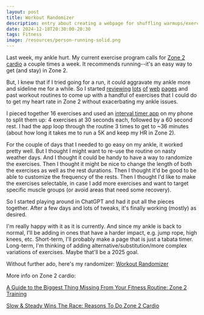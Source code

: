 ```yaml
---
layout: post
title: Workout Randomizer
description: entry about creating a webpage for shuffling warmups/exercises
date: 2024-12-18T20:30:00-20:30
tags: Fitness
image: /resources/person-running-solid.png
---
```

Last week, my ankle hurt. My current exercise program calls for [Zone 2 cardio](https://www.muscleandstrength.com/articles/beginners-guide-to-zone-2-cardio) a couple times a week. It recommends running--it's an easy way to get (and stay) in Zone 2.

But, I knew that if I tried going for a run, it could aggravate my ankle more and sideline me for a while. So I started [reviewing](https://www.mindbodygreen.com/articles/warm-up-exercises) [lots](https://www.menshealth.com/fitness/a39842101/warm-up-exercises/) [of](https://www.verywellfit.com/try-these-warm-up-exercises-before-your-next-workout-5179930) [web](https://www.nerdfitness.com/blog/warm-up/) [pages](https://yurielkaim.com/dynamic-warm-up-exercises/) and past workout routines to come up with a handful of exercises that I could do to get my heart rate in Zone 2 without exacerbating my ankle issues.

I pieced together 16 exercises and used an [interval timer app](https://apps.apple.com/us/app/interval-timer-custom-workout/id1448144846) on my phone to split them up: 4 exercises at 30 seconds each, followed by a 60 second rest. I had the app loop through the routine 3 times to get to ~36 minutes (about how long it takes me to run a 5K and keep my HR in Zone 2).

For the couple of days that I needed to go easy on my ankle, it worked pretty well. But I thought I might want to re-use the routine on nasty weather days. And I thought it could be handy to have a way to randomize the exercises. Then I thought it might be nice to change the length of both the exercises as well as the rest durations. Then I thought it'd be good to be able to customize the frequency of the rests. Then I thought I'd like to make the exercises selectable, in case I add more exercises and want to target specific muscle groups (or avoid areas that need some recovery).

So I started playing around in ChatGPT and had it put all the pieces together. After a few days and lots of tweaks, it's finally working (mostly) as desired.

I'm really happy with it as it is currently. And since my ankle is back to normal, I'll be adding in ones that have a harder impact, e.g. jump rope, high knees, etc. Short-term, I'll probably make a page that is just a tabata timer. Long-term, I'm thinking of adding alternative/substitution/more complex variations of exercises. Maybe that'll be a 2025 goal.

Without further ado, here's my randomizer: [Workout Randomizer](/exercises/Zone2Randomizer)

More info on Zone 2 cardio:

[A Guide to the Biggest Thing Missing From Your Fitness Routine: Zone 2 Training](https://www.artofmanliness.com/health-fitness/fitness/zone-2-training/)

[Slow & Steady Wins The Race: Reasons To Do Zone 2 Cardio](https://www.gymshark.com/blog/article/benefits-of-zone-2-cardio)
